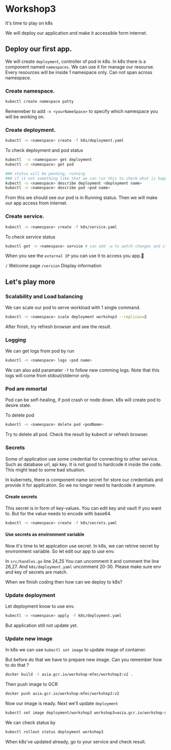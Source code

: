 # Workshop3
It's time to play on k8s

We will deploy our application and make it accessible form internet.



## Deploy our first app.
We will create `deployment`, controller of pod in k8s.
In k8s there is a component named `namespaces`. We can use it for manage our resourse. Every resources will be inside 1 namespace only. Can not span across namespace.

### Create namespace.
```sh
kubectl create namespace patty
```

Rememeber to add `-n <yourNameSpace>` to specify which namespace you will be working on.

### Create deployment.
```sh
kubectl -n <namespace> create -f k8s/deployment.yaml
```

To check deployment and pod status
```sh
kubectl  -n <namespace> get deployment
kubectl -n <namespace> get pod

### status will be pending, running
### if it not something like that we can run this to check what is happen
kubectl -n <namespace> describe deployment <deployment name>
kubectl -n <namespace> describe pod <pod name>
```
From this we should see our pod is in Running status.
Then we will make our app access from internet.

### Create service.
```sh
kubectl -n <namespace> create -f k8s/service.yaml
```
To check service status
```sh
kubectl get -n <namespace> service # can add -w to watch changes and ctrl+c to exit
```
When you see the `external IP` you can use it to access you app.:tada:

`/` Welcome page
`/version` Display information

## Let's play more

### Scalability and Load balancing
We can scale our pod to serve workload with 1 single command.

```sh
kubectl -n <namespace> scale deployment workshop3 --replicas=2
```
After finish, try refresh browser and see the result.

### Logging
We can get logs from pod by run
```sh
kubectl -n <namespace> logs <pod name>
```
We can also add paramater `-f` to follow new comming logs.
Note that this logs will come from stdout/stderror only.

### Pod are mmortal
Pod can be self-healing, if pod crash or node down. k8s will create pod to desire state.

To delete pod
```sh
kubectl -n <namespace> delete pod <podName>
```
Try to delete all pod.
Check the result by kubectl or refresh browser.


### Secrets
Some of application use some credential for connecting to other service. Such as database url, api key.  It is not good to hardcode it inside the code. This might lead to some bad situation.

In kubernets, there is component name secret for store our credentials and provide it for application. So we no longer need to hardcode it anymore.

#### Create secrets
This secret is in form of key-values. You can edit key and vault if you want to.
But for the value needs to encode with base64.

```sh
kubectl -n <namespace> create -f k8s/secrets.yaml
```

#### Use secrets as environment variable
Now it's time to let applcation use secret. In k8s, we can retrive secret by environment variable. So let edit our app to use env.

In `src/handles.go` line 24,25 You can uncomment it and comment the line 26,27.
And `k8s/deployment.yaml` uncomment 20-30.
Please make sure env and key of secrets are match.

When we finish coding then how can we deploy to k8s?
### Update deployment
Let deployment know to use env.
```sh
kubectl -n <namespace> apply -f k8s/deployment.yaml
```
But application still not update yet.

### Update new image
In k8s we can use `kubectl set image` to update image of container.

But before do that we have to prepare new image. Can you remember how to do that ?

```sh
docker build -t asia.gcr.io/workshop-mfec/workshop3:v2 .
```

Then push image to GCR
```sh
docker push asia.gcr.io/workshop-mfec/workshop3:v2
```

Now our image is ready. Next we'll update `deployment`
```sh
kubectl set image deployment/workshop3 workshop3=asia.gcr.io/workshop-mfec/workshop3:v1
```
We can check status by
```sh
kubectl rollout status deployment workshop3
```

When k8s've updated already, go to your service and check result.
